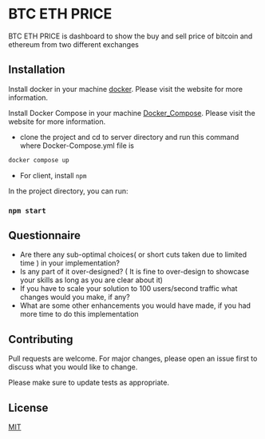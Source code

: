 # BTC ETH PRICE

BTC ETH PRICE is dashboard to show the buy and sell price of bitcoin and ethereum from two different exchanges

## Installation

Install docker in your machine [docker](https://docs.docker.com/get-docker/). Please
visit the website for more information.

Install Docker Compose in your machine [Docker_Compose](https://docs.docker.com/compose/install/). Please visit the website for more information.

- clone the project and cd to server directory and run this command where Docker-Compose.yml file is

```bash
docker compose up
```

- For client, install `npm`

In the project directory, you can run:

### `npm start`

## Questionnaire

- Are there any sub-optimal choices( or short cuts taken due to limited time ) in your implementation?
- Is any part of it over-designed? ( It is fine to over-design to showcase your skills as long as you are clear about it)
- If you have to scale your solution to 100 users/second traffic what changes would you make, if any?
- What are some other enhancements you would have made, if you had more time to do this implementation

## Contributing

Pull requests are welcome. For major changes, please open an issue first to discuss what you would like to change.

Please make sure to update tests as appropriate.

## License

[MIT](https://choosealicense.com/licenses/mit/)
